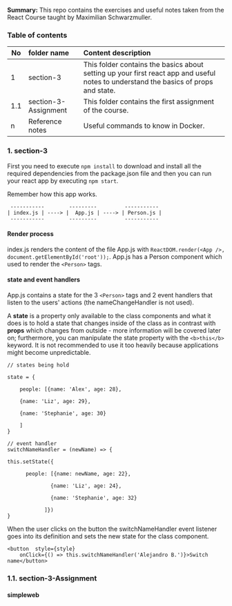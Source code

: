 <b>Summary:</b> This repo contains the exercises and useful notes taken from the React Course taught by Maximilian Schwarzmuller. 

### Table of contents

|No| folder name               | Content description |
|--|:--------------------------|:--------------------|
|1 | section-3  | This folder contains the basics about setting up your first react app and useful notes to understand the basics of props and state.|
|1.1 | section-3-Assignment  | This folder contains the first assignment of the course. |
|n | Reference notes         | Useful commands to know in Docker.|

### 1. section-3

First you need to execute `npm install` to download and install all the required dependencies from the package.json file and then you can run your react app by executing `npm start`. 

Remember how this app works.

     -----------        ---------         -----------
    | index.js | ----> |  App.js | ----> | Person.js |
     -----------        ---------         -----------

#### Render process

index.js renders the content of the file App.js with `ReactDOM.render(<App />, document.getElementById('root'));`. App.js has a Person component which used to render the `<Person>` tags. 

#### state and event handlers

App.js contains a state for the 3 `<Person>` tags and 2 event handlers that listen to the users' actions (the nameChangeHandler is not used).

A <b>state</b> is a property only available to the class components and what it does is to hold a state that changes inside of the class as in contrast with <b>props</b> which changes from outside - more information will be covered later on; furthermore, you can manipulate the state property with the `<b>this</b>` keyword. It is not recommended to use it too heavily because applications might become unpredictable. 

    // states being hold

    state = {

        people: [{name: 'Alex', age: 28},

        {name: 'Liz', age: 29},

        {name: 'Stephanie', age: 30}

        ]
    }

    // event handler
    switchNameHandler = (newName) => {
    
    this.setState({
          
          people: [{name: newName, age: 22},
                  
                  {name: 'Liz', age: 24},

                  {name: 'Stephanie', age: 32}
                
                ]})
    }

When the user clicks on the button the switchNameHandler event listener goes into its definition and sets the new state for the class component. 

    <button  style={style}
        onClick={() => this.switchNameHandler('Alejandro B.')}>Switch name</button>




### 1.1. section-3-Assignment


#### simpleweb
